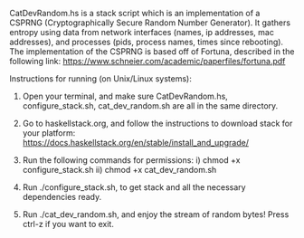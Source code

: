 CatDevRandom.hs is a stack script which is an implementation of a CSPRNG (Cryptographically Secure Random Number Generator). It gathers entropy using data from network interfaces (names, ip addresses, mac addresses), and processes (pids, process names, times since rebooting). The implementation of the CSPRNG is based off of Fortuna, described in the following link: https://www.schneier.com/academic/paperfiles/fortuna.pdf

Instructions for running (on Unix/Linux systems):

1) Open your terminal, and make sure CatDevRandom.hs, configure_stack.sh, 
cat_dev_random.sh are all in the same directory.

2) Go to haskellstack.org, and follow the instructions to download stack
for your platform: https://docs.haskellstack.org/en/stable/install_and_upgrade/

2) Run the following commands for permissions:
  i)  chmod +x configure_stack.sh
  ii) chmod +x cat_dev_random.sh

3) Run ./configure_stack.sh, to get stack and all the necessary dependencies
ready.

4) Run ./cat_dev_random.sh, and enjoy the stream of random bytes! Press ctrl-z 
if you want to exit.
